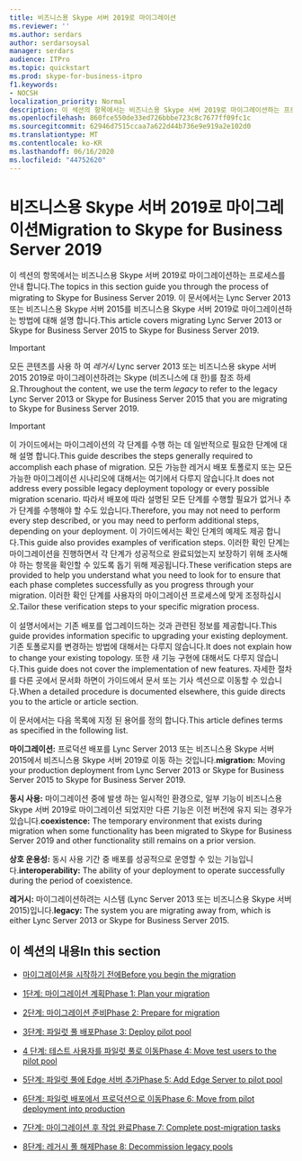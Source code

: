 ```yaml
---
title: 비즈니스용 Skype 서버 2019로 마이그레이션
ms.reviewer: ''
ms.author: serdars
author: serdarsoysal
manager: serdars
audience: ITPro
ms.topic: quickstart
ms.prod: skype-for-business-itpro
f1.keywords:
- NOCSH
localization_priority: Normal
description: 이 섹션의 항목에서는 비즈니스용 Skype 서버 2019로 마이그레이션하는 프로세스를 안내 합니다.
ms.openlocfilehash: 860fce550de33ed726bbbe723c8c7677ff09fc1c
ms.sourcegitcommit: 62946d7515ccaa7a622d44b736e9e919a2e102d0
ms.translationtype: MT
ms.contentlocale: ko-KR
ms.lasthandoff: 06/16/2020
ms.locfileid: "44752620"
---
```

# <a name="migration-to-skype-for-business-server-2019"></a><span data-ttu-id="9fe05-103">비즈니스용 Skype 서버 2019로 마이그레이션</span><span class="sxs-lookup"><span data-stu-id="9fe05-103">Migration to Skype for Business Server 2019</span></span>

<span data-ttu-id="9fe05-104">이 섹션의 항목에서는 비즈니스용 Skype 서버 2019로 마이그레이션하는 프로세스를 안내 합니다.</span><span class="sxs-lookup"><span data-stu-id="9fe05-104">The topics in this section guide you through the process of migrating to Skype for Business Server 2019.</span></span> <span data-ttu-id="9fe05-105">이 문서에서는 Lync Server 2013 또는 비즈니스용 Skype 서버 2015를 비즈니스용 Skype 서버 2019로 마이그레이션하는 방법에 대해 설명 합니다.</span><span class="sxs-lookup"><span data-stu-id="9fe05-105">This article covers migrating Lync Server 2013 or Skype for Business Server 2015 to Skype for Business Server 2019.</span></span>

> [!IMPORTANT]
> <span data-ttu-id="9fe05-106">모든 콘텐츠를 사용 하 여 *레거시* Lync server 2013 또는 비즈니스용 skype 서버 2015 2019로 마이그레이션하려는 Skype (비즈니스에 대 한)를 참조 하세요.</span><span class="sxs-lookup"><span data-stu-id="9fe05-106">Throughout the content, we use the term *legacy* to refer to the legacy Lync Server 2013 or Skype for Business Server 2015 that you are migrating to Skype for Business Server 2019.</span></span>
  
> [!IMPORTANT]
> <span data-ttu-id="9fe05-107">이 가이드에서는 마이그레이션의 각 단계를 수행 하는 데 일반적으로 필요한 단계에 대해 설명 합니다.</span><span class="sxs-lookup"><span data-stu-id="9fe05-107">This guide describes the steps generally required to accomplish each phase of migration.</span></span> <span data-ttu-id="9fe05-108">모든 가능한 레거시 배포 토폴로지 또는 모든 가능한 마이그레이션 시나리오에 대해서는 여기에서 다루지 않습니다.</span><span class="sxs-lookup"><span data-stu-id="9fe05-108">It does not address every possible legacy deployment topology or every possible migration scenario.</span></span> <span data-ttu-id="9fe05-109">따라서 배포에 따라 설명된 모든 단계를 수행할 필요가 없거나 추가 단계를 수행해야 할 수도 있습니다.</span><span class="sxs-lookup"><span data-stu-id="9fe05-109">Therefore, you may not need to perform every step described, or you may need to perform additional steps, depending on your deployment.</span></span> <span data-ttu-id="9fe05-110">이 가이드에서는 확인 단계의 예제도 제공 합니다.</span><span class="sxs-lookup"><span data-stu-id="9fe05-110">This guide also provides examples of verification steps.</span></span> <span data-ttu-id="9fe05-111">이러한 확인 단계는 마이그레이션을 진행하면서 각 단계가 성공적으로 완료되었는지 보장하기 위해 조사해야 하는 항목을 확인할 수 있도록 돕기 위해 제공됩니다.</span><span class="sxs-lookup"><span data-stu-id="9fe05-111">These verification steps are provided to help you understand what you need to look for to ensure that each phase completes successfully as you progress through your migration.</span></span> <span data-ttu-id="9fe05-112">이러한 확인 단계를 사용자의 마이그레이션 프로세스에 맞게 조정하십시오.</span><span class="sxs-lookup"><span data-stu-id="9fe05-112">Tailor these verification steps to your specific migration process.</span></span> 
  
<span data-ttu-id="9fe05-113">이 설명서에서는 기존 배포를 업그레이드하는 것과 관련된 정보를 제공합니다.</span><span class="sxs-lookup"><span data-stu-id="9fe05-113">This guide provides information specific to upgrading your existing deployment.</span></span> <span data-ttu-id="9fe05-114">기존 토폴로지를 변경하는 방법에 대해서는 다루지 않습니다.</span><span class="sxs-lookup"><span data-stu-id="9fe05-114">It does not explain how to change your existing topology.</span></span> <span data-ttu-id="9fe05-115">또한 새 기능 구현에 대해서도 다루지 않습니다.</span><span class="sxs-lookup"><span data-stu-id="9fe05-115">This guide does not cover the implementation of new features.</span></span> <span data-ttu-id="9fe05-116">자세한 절차를 다른 곳에서 문서화 하면이 가이드에서 문서 또는 기사 섹션으로 이동할 수 있습니다.</span><span class="sxs-lookup"><span data-stu-id="9fe05-116">When a detailed procedure is documented elsewhere, this guide directs you to the article or article section.</span></span> 
  
<span data-ttu-id="9fe05-117">이 문서에서는 다음 목록에 지정 된 용어를 정의 합니다.</span><span class="sxs-lookup"><span data-stu-id="9fe05-117">This article defines terms as specified in the following list.</span></span>
  
<span data-ttu-id="9fe05-118">**마이그레이션:** 프로덕션 배포를 Lync Server 2013 또는 비즈니스용 Skype 서버 2015에서 비즈니스용 Skype 서버 2019로 이동 하는 것입니다.</span><span class="sxs-lookup"><span data-stu-id="9fe05-118">**migration:** Moving your production deployment from Lync Server 2013 or Skype for Business Server 2015 to Skype for Business Server 2019.</span></span>
    
<span data-ttu-id="9fe05-119">**동시 사용:** 마이그레이션 중에 발생 하는 일시적인 환경으로, 일부 기능이 비즈니스용 Skype 서버 2019로 마이그레이션 되었지만 다른 기능은 이전 버전에 유지 되는 경우가 있습니다.</span><span class="sxs-lookup"><span data-stu-id="9fe05-119">**coexistence:** The temporary environment that exists during migration when some functionality has been migrated to Skype for Business Server 2019 and other functionality still remains on a prior version.</span></span>
    
<span data-ttu-id="9fe05-120">**상호 운용성:** 동시 사용 기간 중 배포를 성공적으로 운영할 수 있는 기능입니다.</span><span class="sxs-lookup"><span data-stu-id="9fe05-120">**interoperability:** The ability of your deployment to operate successfully during the period of coexistence.</span></span>

<span data-ttu-id="9fe05-121">**레거시:** 마이그레이션하려는 시스템 (Lync Server 2013 또는 비즈니스용 Skype 서버 2015)입니다.</span><span class="sxs-lookup"><span data-stu-id="9fe05-121">**legacy:** The system you are migrating away from, which is either Lync Server 2013 or Skype for Business Server 2015.</span></span>
    
## <a name="in-this-section"></a><span data-ttu-id="9fe05-122">이 섹션의 내용</span><span class="sxs-lookup"><span data-stu-id="9fe05-122">In this section</span></span>

- [<span data-ttu-id="9fe05-123">마이그레이션을 시작하기 전에</span><span class="sxs-lookup"><span data-stu-id="9fe05-123">Before you begin the migration</span></span>](before-you-begin-the-migration.md)
    
- [<span data-ttu-id="9fe05-124">1단계: 마이그레이션 계획</span><span class="sxs-lookup"><span data-stu-id="9fe05-124">Phase 1: Plan your migration</span></span>](phase-1-plan-your-migration.md)
    
- [<span data-ttu-id="9fe05-125">2단계: 마이그레이션 준비</span><span class="sxs-lookup"><span data-stu-id="9fe05-125">Phase 2: Prepare for migration</span></span>](phase-2-prepare-for-migration.md)
    
- [<span data-ttu-id="9fe05-126">3단계: 파일럿 풀 배포</span><span class="sxs-lookup"><span data-stu-id="9fe05-126">Phase 3: Deploy pilot pool</span></span>](phase-3-deploy-pilot-pool.md)
    
- [<span data-ttu-id="9fe05-127">4 단계: 테스트 사용자를 파일럿 풀로 이동</span><span class="sxs-lookup"><span data-stu-id="9fe05-127">Phase 4: Move test users to the pilot pool</span></span>](phase-4-move-test-users-to-the-pilot-pool.md)
    
- [<span data-ttu-id="9fe05-128">5단계: 파일럿 풀에 Edge 서버 추가</span><span class="sxs-lookup"><span data-stu-id="9fe05-128">Phase 5: Add Edge Server to pilot pool</span></span>](phase-5-add-edge-server-to-pilot-pool.md)
    
- [<span data-ttu-id="9fe05-129">6단계: 파일럿 배포에서 프로덕션으로 이동</span><span class="sxs-lookup"><span data-stu-id="9fe05-129">Phase 6: Move from pilot deployment into production</span></span>](phase-6-move-from-pilot-deployment-into-production.md)
    
- [<span data-ttu-id="9fe05-130">7단계: 마이그레이션 후 작업 완료</span><span class="sxs-lookup"><span data-stu-id="9fe05-130">Phase 7: Complete post-migration tasks</span></span>](phase-7-complete-post-migration-tasks.md)
    
- [<span data-ttu-id="9fe05-131">8단계: 레거시 풀 해제</span><span class="sxs-lookup"><span data-stu-id="9fe05-131">Phase 8: Decommission legacy pools</span></span>](phase-8-decommission-legacy-pools.md)
    

